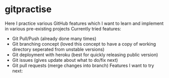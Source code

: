 # gitpractise
Here I practice various GitHub features which I want to learn and implement in various pre-existing projects
Currently tried features:
- Git Pull/Push (already done many times)
- Git branching concept (loved this concept to have a copy of working directory seperated from unstable versions)
- Git deployment with heroku (best for quickly releasing public version)
- Git issues (gives update about what to do/fix next)
- Git pull requests (merge changes into branch)
Features I want to try next:
